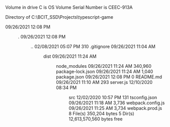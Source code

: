  Volume in drive C is OS
 Volume Serial Number is CEEC-913A

 Directory of C:\BCIT_SSD\Projects\typescript-game

09/26/2021  12:08 PM    <DIR>          .
09/26/2021  12:08 PM    <DIR>          ..
02/08/2021  05:07 PM               310 .gitignore
09/26/2021  11:04 AM    <DIR>          dist
09/26/2021  11:24 AM    <DIR>          node_modules
09/26/2021  11:24 AM           340,960 package-lock.json
09/26/2021  11:24 AM             1,040 package.json
09/26/2021  12:08 PM                 0 README.md
09/26/2021  11:10 AM               293 server.js
12/10/2020  08:34 PM    <DIR>          src
12/02/2020  10:57 PM               131 tsconfig.json
09/26/2021  11:18 AM             3,736 webpack.config.js
09/26/2021  11:25 AM             3,734 webpack.prod.js
               8 File(s)        350,204 bytes
               5 Dir(s)  12,613,570,560 bytes free
